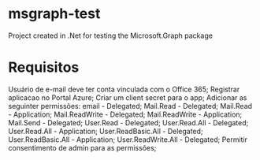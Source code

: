 # msgraph-test
Project created in .Net for testing the Microsoft.Graph package

# Requisitos
 Usuário de e-mail deve ter conta vinculada com o Office 365;
 Registrar aplicacao no Portal Azure;
 Criar um client secret para o app;
 Adicionar as seguinter permissões:
  email - Delegated;
  Mail.Read - Delegated;
  Mail.Read - Application;
  Mail.ReadWrite - Delegated;
  Mail.ReadWrite - Application;
  Mail.Send - Delegated;
  User.Read - Delegated;
  User.Read.All - Delegated;
  User.Read.All - Application;
  User.ReadBasic.All - Delegated;
  User.ReadBasic.All - Application;
  User.ReadWrite.All - Delegated;
Permitir consentimento de admin para as permissões;
